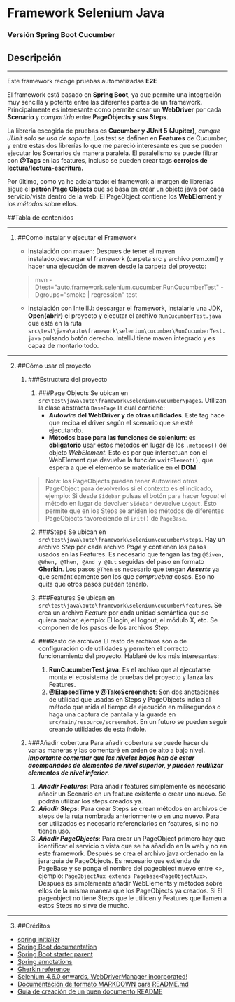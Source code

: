 # Framework Selenium Java 
### Versión Spring Boot Cucumber



## Descripción

---

Este framework recoge pruebas automatizadas **E2E** 

El framework está basado en **Spring Boot**, ya que permite una integración
muy sencilla y potente entre las diferentes partes de un framework. Principalmente
es interesante como permite crear un **WebDriver** por cada **Scenario** y *compartirlo*
entre **PageObjects y sus Steps**.

La librería escogida de pruebas es **Cucumber y JUnit 5 (Jupiter)**, *aunque JUnit solo
se usa de soporte*. Los test se definen en **Features** de Cucumber, y entre estas
dos librerías lo que me pareció interesante es que se pueden ejecutar los
Scenarios de manera paralela. El paralelismo se puede filtrar con **@Tags** en
las features, incluso se pueden crear tags **cerrojos de lectura/lectura-escritura.**

Por último, como ya he adelantado: el framework al margen de librerías sigue el **patrón
Page Objects** que se basa en crear un objeto java por cada servicio/vista dentro
de la web. El PageObject contiene los **WebElement** y los *métodos* sobre ellos.



##Tabla de contenidos

---

1. ##Como instalar y ejecutar el Framework

   - Instalación con maven: Despues de tener el maven instalado,descargar el framework (carpeta src y archivo pom.xml)
   y hacer una ejecución de maven desde la carpeta del proyecto:

   >mvn -Dtest="auto.framework.selenium.cucumber.RunCucumberTest" -Dgroups="smoke | regression" test
   - Instalación con IntellIJ: descargar el framework, instalarle una JDK, **Open(abrir)** el proyecto y ejecutar
   el archivo `RunCucumberTest.java` que está en la ruta `src\test\java\auto\framework\selenium\cucumber\RunCucumberTest.java`
   pulsando botón derecho. IntellIJ tiene maven integrado y es capaz de montarlo todo.

---

2. ##Cómo usar el proyecto
   1. ###Estructura del proyecto
      1. ###Page Objects
      Se ubican en `src\test\java\auto\framework\selenium\cucumber\pages`. Utilizan la clase abstracta `BasePage` la cual
      contiene:
         - ***Autowire* del WebDriver y de otras utilidades**. Este tag hace que reciba el driver según
         el scenario que se esté ejecutando.
         - **Métodos base para las funciones de selenium**: es **obligatorio** usar estos métodos en lugar de
         los `.metodos()` del objeto *WebElement*. Esto es por que interactuan con el WebElement que devuelve
         la función `waitElement()`, que espera a que el elemento se materialice en el **DOM**.
      >Nota: los PageObjects pueden tener Autowired otros PageObject para devolverlos si el contexto es el indicado, ejemplo:
      Si desde `Sidebar` pulsas el botón para hacer *logout* el método en lugar de devolver `Sidebar` devuelve `Logout`.
      Esto permite que en los Steps se aniden los métodos de diferentes PageObjects favoreciendo el `init()` de `PageBase`.
      
      2. ###Steps
      Se ubican en `src\test\java\auto\framework\selenium\cucumber\steps`. Hay un archivo *Step* por cada archivo *Page*
      y contienen los pasos usados en las Features. Es necesario que tengan las tag `@Given, @When, @Then, @And y @But` seguidas
      del paso en formato **Gherkin**. Los pasos `@Then` es necesario que tengan ***Asserts*** ya que semánticamente son los que *compruebna* cosas.
      Eso no quita que otros pasos puedan tenerlo.      

      3. ###Features
      Se ubican en `src\test\java\auto\framework\selenium\cucumber\features`. Se crea un archivo *Feature* por cada unidad semántica que se quiera probar, ejemplo:
      El login, el logout, el módulo X, etc. Se componen de los pasos de los archivos *Step*.
      
      4. ###Resto de archivos
         El resto de archivos son o de configuración o de utilidades y permiten el correcto funcionamiento del proyecto. Hablaré de los más interesantes:
            1. **RunCucumberTest.java**: Es el archivo que al ejecutarse monta el ecosistema de pruebas del proyecto y lanza las Features.
            2. **@ElapsedTime y @TakeScreenshot**: Son dos anotaciones de utilidad que usadas en Steps y PageObjects indica al método
            que mida el tiempo de ejecución en milisegundos o haga una captura de pantalla y la guarde en `src/main/resource/screenshot`. En un futuro se pueden seguir creando
            utilidades de esta índole.
   2. ###Añadir cobertura
      Para añadir cobertura se puede hacer de varias maneras y las comentaré en orden de alto a bajo nivel. ***Importante comentar que los niveles bajos han de estar acompañados de elementos de nivel superior, y pueden reutilizar elementos de nivel inferior***.
      1. ***Añadir Features***: Para añadir features simplemente es necesario añadir un Scenario en un feature existente o crear uno nuevo. Se podrán utilizar los steps creados ya.
      2. ***Añadir Steps***: Para crear Steps se crean métodos en archivos de steps de la ruta nombrada anteriormente o en uno nuevo. Para ser utilizados es necesario referenciarlos en features, si no no tienen uso.
      3. ***Añadir PageObjects***: Para crear un PageObject primero hay que identificar el servicio o vista que se ha añadido en la web y no en este framework.
        Después se crea el archivo java ordenado en la jerarquia de PageObjects. Es necesario que extienda de PageBase y se ponga el nombre del pageobject nuevo entre <>, ejemplo: `PageObjectAux extends Pagebase<PageObjectAux>`. Después es simplemente añadir WebElements y métodos sobre ellos de la misma manera que los PageObjects ya creados. Si El pageobject no tiene Steps que le utilicen y Features que llamen a estos Steps no sirve de mucho.
---
3. ##Créditos
- [spring initializr](https://start.spring.io/)
- [Spring Boot documentation](https://docs.spring.io/spring-boot/docs/current/reference/htmlsingle/)
- [Spring Boot starter parent](https://www.baeldung.com/spring-boot-starter-parent)
- [Spring annotations](https://www.baeldung.com/tag/spring-annotations)
- [Gherkin reference](https://cucumber.io/docs/gherkin/reference/)
- [Selenium 4.6.0 onwards, WebDriverManager incorporated!](https://www.selenium.dev/blog/2022/selenium-4-6-0-released/)
- [Documentación de formato MARKDOWN para README.md](https://www.markdownguide.org/cheat-sheet/)
- [Guía de creación de un buen documento README](https://www.freecodecamp.org/news/how-to-write-a-good-readme-file/)
